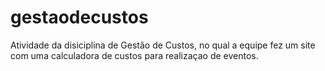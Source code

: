 # gestaodecustos
Atividade da disiciplina de Gestão de Custos, no qual  a equipe fez um site  com  uma calculadora de custos para  realizaçao de eventos.
